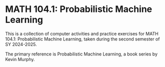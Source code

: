 # MATH 104.1: Probabilistic Machine Learning

This is a collection of computer activities and practice exercises for MATH 104.1: Probabilistic Machine Learning, taken during the second semester of SY 2024-2025.

The primary reference is Probabilistic Machine Learning, a book series by Kevin Murphy.
